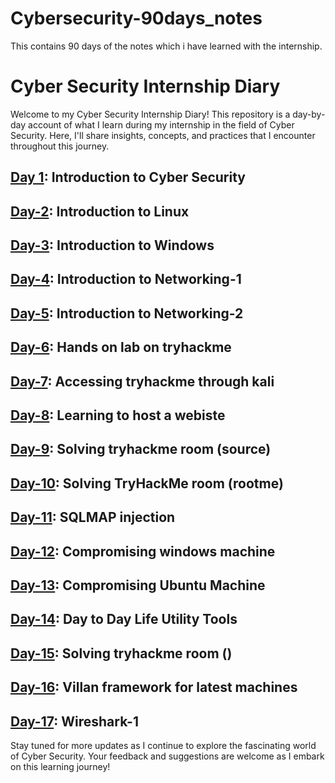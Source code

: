 # Cybersecurity-90days_notes
This contains 90 days of the notes which i have learned  with the internship. 
# Cyber Security Internship Diary

Welcome to my Cyber Security Internship Diary! This repository is a day-by-day account of what I learn during my internship in the field of Cyber Security. Here, I'll share insights, concepts, and practices that I encounter throughout this journey.

## [Day 1](https://github.com/Heartking-2324/Cybersecurity-90days_notes/tree/main/Day-01): Introduction to Cyber Security
## [Day-2](https://github.com/Heartking-2324/Cybersecurity-90days_notes/tree/main/Day-02): Introduction to Linux
## [Day-3](https://github.com/Heartking-2324/Cybersecurity-90days_notes/tree/main/Day-03): Introduction to Windows
## [Day-4](https://github.com/Heartking-2324/Cybersecurity-90days_notes/tree/main/Day-04): Introduction to Networking-1
## [Day-5](https://github.com/Heartking-2324/Cybersecurity-90days_notes/tree/main/Day-05): Introduction to Networking-2
## [Day-6](https://github.com/Heartking-2324/Cybersecurity-90days_notes/tree/main/Day-06): Hands on lab on tryhackme 
## [Day-7](https://github.com/Heartking-2324/Cybersecurity-90days_notes/tree/main/Day-07): Accessing tryhackme through kali
## [Day-8](https://github.com/Heartking-2324/Cybersecurity-90days_notes/tree/main/Day-08): Learning to host a webiste 
## [Day-9](https://github.com/Heartking-2324/Cybersecurity-90days_notes/tree/main/Day-09): Solving tryhackme room (source)
## [Day-10](https://github.com/Heartking-2324/Cybersecurity-90days_notes/tree/main/Day-10): Solving TryHackMe room (rootme)
## [Day-11](https://github.com/Heartking-2324/Cybersecurity-90days_notes/tree/main/Day-11): SQLMAP injection 
## [Day-12](https://github.com/Heartking-2324/Cybersecurity-90days_notes/tree/main/Day-12): Compromising windows machine 
## [Day-13](https://github.com/Heartking-2324/Cybersecurity-90days_notes/tree/main/Day-13): Compromising Ubuntu Machine
## [Day-14](https://github.com/Heartking-2324/Cybersecurity-90days_notes/tree/main/Day-14): Day to Day Life Utility Tools
## [Day-15](https://github.com/Heartking-2324/Cybersecurity-90days_notes/tree/main/Day-15): Solving tryhackme room ()
## [Day-16](https://github.com/Heartking-2324/Cybersecurity-90days_notes/tree/main/Day-16): Villan framework for latest machines 
## [Day-17](https://github.com/Heartking-2324/Cybersecurity-90days_notes/tree/main/Day-17): Wireshark-1 
Stay tuned for more updates as I continue to explore the fascinating world of Cyber Security. Your feedback and suggestions are welcome as I embark on this learning journey!
